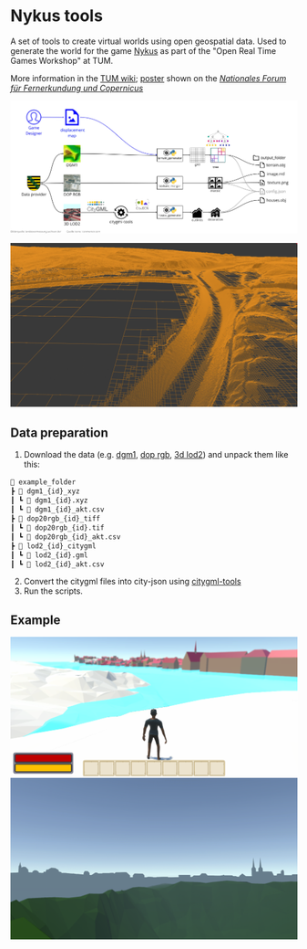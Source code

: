 # Nykus tools
A set of tools to create virtual worlds using open geospatial data.
Used to generate the world for the game [Nykus](https://wiki.tum.de/display/infar/Nykus+Exploration) as part of the "Open Real Time Games Workshop" at TUM.

More information in the [TUM wiki](https://wiki.tum.de/display/infar/Nykus+Exploration);  [poster](https://mediatum.ub.tum.de/download/1662306/1662306.pdf) shown on the *[Nationales Forum für Fernerkundung und Copernicus](https://d-copernicus.de/infothek/veranstaltungen/nationales-forum-2022/)*

![Pipeline](./imgs/pipeline.jpg)

![Optimized mesh](./imgs/mesh.png)

## Data preparation
1. Download the data (e.g. [dgm1](https://www.geodaten.sachsen.de/digitale-hoehenmodelle-3994.html), [dop rgb](https://www.geodaten.sachsen.de/luftbild-produkte-3995.html), [3d lod2](https://www.geodaten.sachsen.de/digitale-hoehenmodelle-3994.html)) and unpack them like this:
```
📂 example_folder
┣ 📂 dgm1_{id}_xyz
┃ ┗ 📄 dgm1_{id}.xyz
┃ ┗ 📄 dgm1_{id}_akt.csv
┣ 📂 dop20rgb_{id}_tiff
┃ ┗ 📄 dop20rgb_{id}.tif
┃ ┗ 📄 dop20rgb_{id}_akt.csv
┣ 📂 lod2_{id}_citygml
┃ ┗ 📄 lod2_{id}.gml
┃ ┗ 📄 lod2_{id}_akt.csv
```
2. Convert the citygml files into city-json using [citygml-tools](https://github.com/citygml4j/citygml-tools)
3. Run the scripts.

## Example
![ingame example showing a model of the city grimma](./imgs/game_example_2.png)
![ingame example showing a model of the city grimma](./imgs/game_example.png)

